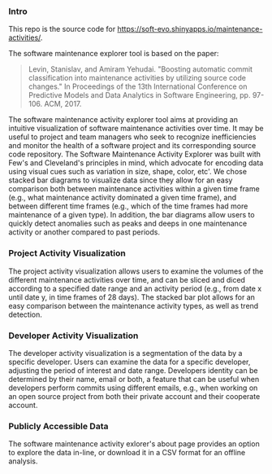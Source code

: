 ### Intro

This repo is the source code for https://soft-evo.shinyapps.io/maintenance-activities/.

The software maintenance explorer tool is based on the paper:

> Levin, Stanislav, and Amiram Yehudai. "Boosting automatic commit classification into maintenance activities by utilizing source code changes." In Proceedings of the 13th International Conference on Predictive Models and Data Analytics in Software Engineering, pp. 97-106. ACM, 2017.

The software maintenance activity explorer tool aims at providing an intuitive visualization of 
software maintenance activities over time. It may be useful to project and team managers 
who seek to recognize inefficiencies and monitor the health of a software project and its 
corresponding source code repository. The Software Maintenance Activity Explorer was built 
with Few's and Cleveland's principles in mind, 
which advocate for encoding data using visual cues such as variation in size, shape, color, etc'. 
We chose stacked bar diagrams to visualize data since they allow for an easy comparison both between 
maintenance activities within a given time frame (e.g., what maintenance activity dominated a given time frame), 
and between different time frames (e.g., which of the time frames had more maintenance of a given type).
In addition, the bar diagrams allow users to quickly detect anomalies such as peaks and deeps in one maintenance activity or 
another compared to past periods.

### Project Activity Visualization

The project activity visualization allows users to examine the volumes of the different maintenance activities over time, 
and can be sliced and diced according to a specified date range and an activity period 
(e.g., from date x until date y, in time frames of 28 days). 
The stacked bar plot allows for an easy comparison between the maintenance activity types, as well as trend detection.

### Developer Activity Visualization

The developer activity visualization is a segmentation of the data by a specific developer. 
Users can examine the data for a specific developer, adjusting the period of interest and date range. 
Developers identity can be determined by their name, email or both, a feature that can be useful 
when developers perform commits using different emails, e.g., when working on an open source project 
from both their private account and their cooperate account.

### Publicly Accessible Data

The software maintenance activity exlorer's about page provides an option to explore the data in-line, 
or download it in a CSV format for an offline analysis.
